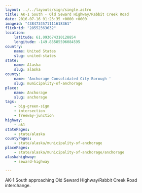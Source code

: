 ```yaml
---
layout: ../../layouts/sign/single.astro
title: AK-1 South - Old Seward Highway/Rabbit Creek Road
date: 2016-07-16 01:23:35 +0000 +0000
imageid: "4384734571111618361"
flickrid: "28552363632"
location:
    latitude: 61.093674310128854
    longitude: -149.83585596084595
country:
    name: United States
    slug: united-states
state:
    name: Alaska
    slug: alaska
county:
    name: 'Anchorage Consolidated City Borough '
    slug: municipality-of-anchorage
place:
    name: Anchorage
    slug: anchorage
tags:
    - big-green-sign
    - intersection
    - freeway-junction
highway:
    - ak1
statePages:
    - state/alaska
countyPages:
    - state/alaska/municipality-of-anchorage
placePages:
    - state/alaska/municipality-of-anchorage/anchorage
alaskahighway:
    - seward-highway

---
```

AK-1 South approaching Old Seward Highway/Rabbit Creek Road interchange.